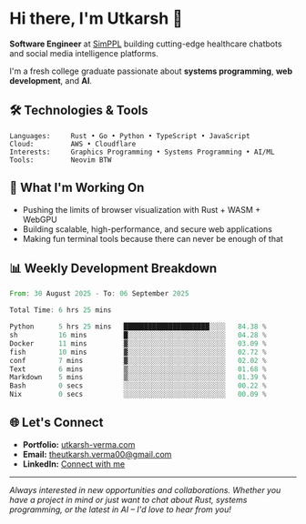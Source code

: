 # Hi there, I'm Utkarsh 👋

**Software Engineer** at [SimPPL](https://simppl.org) building cutting-edge healthcare chatbots and social media intelligence platforms.

I'm a fresh college graduate passionate about **systems programming**, **web development**, and **AI**.

## 🛠️ Technologies & Tools

```
Languages:     Rust • Go • Python • TypeScript • JavaScript
Cloud:         AWS • Cloudflare
Interests:     Graphics Programming • Systems Programming • AI/ML
Tools:         Neovim BTW
```

## 🚀 What I'm Working On

- Pushing the limits of browser visualization with Rust + WASM + WebGPU
- Building scalable, high-performance, and secure web applications
- Making fun terminal tools because there can never be enough of that

## 📊 Weekly Development Breakdown

<!--START_SECTION:waka-->

```rust
From: 30 August 2025 - To: 06 September 2025

Total Time: 6 hrs 25 mins

Python      5 hrs 25 mins   █████████████████████░░░░   84.38 %
sh          16 mins         █░░░░░░░░░░░░░░░░░░░░░░░░   04.28 %
Docker      11 mins         ▓░░░░░░░░░░░░░░░░░░░░░░░░   03.09 %
fish        10 mins         ▓░░░░░░░░░░░░░░░░░░░░░░░░   02.72 %
conf        7 mins          ▓░░░░░░░░░░░░░░░░░░░░░░░░   02.02 %
Text        6 mins          ▒░░░░░░░░░░░░░░░░░░░░░░░░   01.68 %
Markdown    5 mins          ▒░░░░░░░░░░░░░░░░░░░░░░░░   01.39 %
Bash        0 secs          ░░░░░░░░░░░░░░░░░░░░░░░░░   00.22 %
Nix         0 secs          ░░░░░░░░░░░░░░░░░░░░░░░░░   00.09 %
```

<!--END_SECTION:waka-->

## 🌐 Let's Connect

- **Portfolio:** [utkarsh-verma.com](https://utkarsh-verma.com)
- **Email:** theutkarsh.verma00@gmail.com
- **LinkedIn:** [Connect with me](https://linkedin.com/in/utkarsh-verm4)

---

*Always interested in new opportunities and collaborations. Whether you have a project in mind or just want to chat about Rust, systems programming, or the latest in AI – I'd love to hear from you!*
